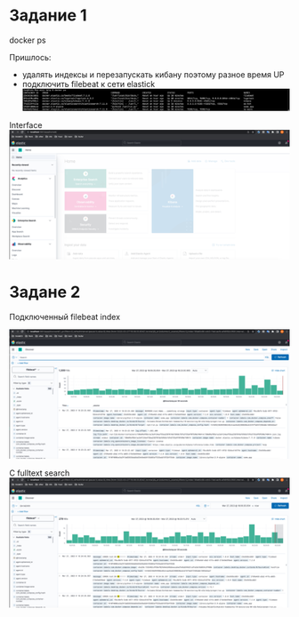 # Задание 1

docker ps

Пришлось:
- удалять индексы и перезапускать кибану поэтому разное время UP
- подключить filebeat к сети elastick
![docker-ps](screenshot/dz3/1.png)

Interface
![kibana-UI](screenshot/dz3/2.png)

# Задане 2

Подключенный filebeat index

![filebeat](screenshot/dz3/3.png)

С fulltext search
![filebeat](screenshot/dz3/4.png)

